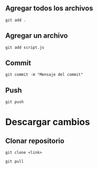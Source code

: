 ## Agregar todos los archivos

```
git add .
```

## Agregar un archivo

```
git add script.js
```

## Commit

```
git commit -m "Mensaje del commit"
```

## Push

```
git push
```

# Descargar cambios

## Clonar repositorio

```
git clone <link>
```

```
git pull
```
